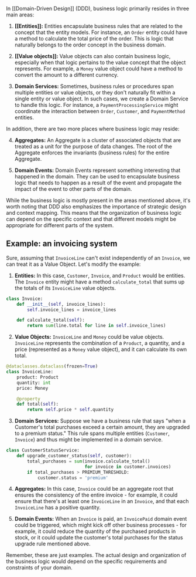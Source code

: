 In [[Domain-Driven Design]] (DDD), business logic primarily resides in three main areas:

1.  **[[Entities]]:** Entities encapsulate business rules that are related to the concept that the entity models. For instance, an `Order` entity could have a method to calculate the total price of the order. This is logic that naturally belongs to the order concept in the business domain.
    
2.  **[[Value objects]]:** Value objects can also contain business logic, especially when that logic pertains to the value concept that the object represents. For example, a `Money` value object could have a method to convert the amount to a different currency.
    
3.  **Domain Services:** Sometimes, business rules or procedures span multiple entities or value objects, or they don't naturally fit within a single entity or value object. In such cases, we create a Domain Service to handle this logic. For instance, a `PaymentProcessingService` might coordinate the interaction between `Order`, `Customer`, and `PaymentMethod` entities.

In addition, there are two more places where business logic may reside:

4.  **Aggregates:** An Aggregate is a cluster of associated objects that are treated as a unit for the purpose of data changes. The root of the Aggregate enforces the invariants (business rules) for the entire Aggregate.
    
5.  **Domain Events:** Domain Events represent something interesting that happened in the domain. They can be used to encapsulate business logic that needs to happen as a result of the event and propagate the impact of the event to other parts of the domain.

While the business logic is mostly present in the areas mentioned above, it's worth noting that DDD also emphasizes the importance of strategic design and context mapping. This means that the organization of business logic can depend on the specific context and that different models might be appropriate for different parts of the system.

## Example: an invoicing system

Sure, assuming that `InvoiceLine` can't exist independently of an `Invoice`, we can treat it as a Value Object. Let's modify the example:

1. **Entities:** In this case, `Customer`, `Invoice`, and `Product` would be entities. The `Invoice` entity might have a method `calculate_total` that sums up the totals of its `InvoiceLine` value objects.

```python
class Invoice:
    def __init__(self, invoice_lines):
        self.invoice_lines = invoice_lines

    def calculate_total(self):
        return sum(line.total for line in self.invoice_lines)
```

2. **Value Objects:** `InvoiceLine` and `Money` could be value objects. `InvoiceLine` represents the combination of a `Product`, a quantity, and a price (represented as a `Money` value object), and it can calculate its own total.

```python
@dataclasses.dataclass(frozen=True)
class InvoiceLine:
    product: Product
    quantity: int
    price: Money

    @property
    def total(self):
        return self.price * self.quantity
```

3. **Domain Services:** Suppose we have a business rule that says "when a Customer's total purchases exceed a certain amount, they are upgraded to a premium status." This rule spans multiple entities (`Customer`, `Invoice`) and thus might be implemented in a domain service.

```python
class CustomerStatusService:
    def upgrade_customer_status(self, customer):
        total_purchases = sum(invoice.calculate_total() 
                              for invoice in customer.invoices)
        if total_purchases > PREMIUM_THRESHOLD:
            customer.status = 'premium'
```

4. **Aggregates:** In this case, `Invoice` could be an aggregate root that ensures the consistency of the entire invoice - for example, it could ensure that there's at least one `InvoiceLine` in an `Invoice`, and that each `InvoiceLine` has a positive quantity.

5. **Domain Events:** When an `Invoice` is paid, an `InvoicePaid` domain event could be triggered, which might kick off other business processes - for example, it could reduce the quantity of the purchased products in stock, or it could update the customer's total purchases for the status upgrade rule mentioned above.

Remember, these are just examples. The actual design and organization of the business logic would depend on the specific requirements and constraints of your domain.

<!-- Keywords -->

<!-- /Keywords -->
